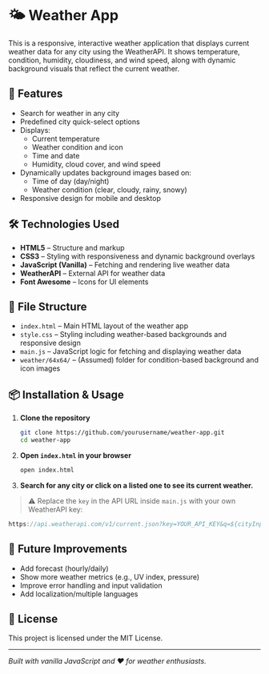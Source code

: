 # 🌤️ Weather App

This is a responsive, interactive weather application that displays current weather data for any city using the WeatherAPI. It shows temperature, condition, humidity, cloudiness, and wind speed, along with dynamic background visuals that reflect the current weather.

## 🚀 Features

- Search for weather in any city
- Predefined city quick-select options
- Displays:
  - Current temperature
  - Weather condition and icon
  - Time and date
  - Humidity, cloud cover, and wind speed
- Dynamically updates background images based on:
  - Time of day (day/night)
  - Weather condition (clear, cloudy, rainy, snowy)
- Responsive design for mobile and desktop

## 🛠️ Technologies Used

- **HTML5** – Structure and markup
- **CSS3** – Styling with responsiveness and dynamic background overlays
- **JavaScript (Vanilla)** – Fetching and rendering live weather data
- **WeatherAPI** – External API for weather data
- **Font Awesome** – Icons for UI elements

## 📂 File Structure

- `index.html` – Main HTML layout of the weather app
- `style.css` – Styling including weather-based backgrounds and responsive design
- `main.js` – JavaScript logic for fetching and displaying weather data
- `weather/64x64/` – (Assumed) folder for condition-based background and icon images

## 📦 Installation & Usage

1. **Clone the repository**
   ```bash
   git clone https://github.com/yourusername/weather-app.git
   cd weather-app
   ```

2. **Open `index.html` in your browser**
   ```bash
   open index.html
   ```

3. **Search for any city or click on a listed one to see its current weather.**

> ⚠️ Replace the `key` in the API URL inside `main.js` with your own WeatherAPI key:
```javascript
https://api.weatherapi.com/v1/current.json?key=YOUR_API_KEY&q=${cityInput}
```

## 🧩 Future Improvements

- Add forecast (hourly/daily)
- Show more weather metrics (e.g., UV index, pressure)
- Improve error handling and input validation
- Add localization/multiple languages

## 📄 License

This project is licensed under the MIT License.

---

*Built with vanilla JavaScript and ❤️ for weather enthusiasts.*
